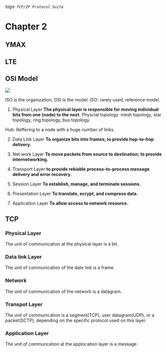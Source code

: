 ###### tags: `TCP/IP Protocol Suite`

# Chapter 2

## YMAX

## LTE

## OSI Model

![](https://i.imgur.com/u5Ugh2J.png)

ISO is the organization; OSI is the model.
ISO: rarely used, reference model.

1. Physical Layer
**The physical layer is responsible for moving individual bits from one (node) to the next.**
Physcial topology: mesh topology, star topology, ring topology, bus topology.

Hub: Reffering to a node with a huge number of links.

2. Data Link Layer
**To organize bits into frames; to provide hop-to-hop delivery.**

3. Net work Layer
**To move packets from source to destination; to provide internetworking.**

4. Transport Layer
**to provide rekiable process-to-process message delivery and error recovery.**

5. Session Layer
**To establish, manage, and terminate sessions.**

6. Presentation Layer
**To translate, ecrypt, and compress data.**

7. Application Layer
**To allow sccess to network resource.**


## TCP

### Physical Layer
The unit of communication at the physical layer is a bit.

### Data link Layer
The unit of communication of the date link is a frame.

### Network
The unit of communication of the network is a datagram.

### Transpot Layer
The unit of communication is a segment(TCP), user datagram(UDP), or a packet(SCTP), depending on the specific protocol used on this layer.

### Application Layer
The unit of communcation at the applocation layer is a message.

